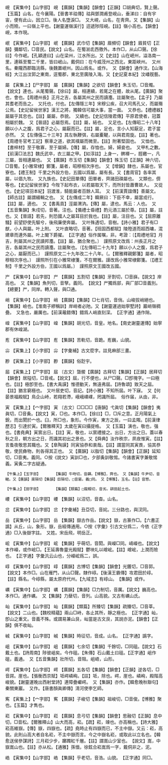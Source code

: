 <!-- { "loadSidebar": true } -->
峴	【寅集中】【山字部】	峴	【廣韻】【集韻】【韻會】【正韻】□胡典切，賢上聲。【玉篇】山名，在今襄陽。【晉書羊祜傳】祜與鄧潤甫登峴山，垂涕曰：自有宇宙，便有此山，因立□。後人名墮淚□。　又大峴，山名，在靑齊。又【集韻】山小而險。一曰嶺上平也。【謝靈運嶺溪行】迢遞陟陘峴。【註】嶺小高也。【韻會】峴，本作現。

岷	【寅集中】【山字部】	岷	【廣韻】武巾切【集韻】眉頻切【韻會】眉貧切【正韻】彌鄰切，□音民。【說文】山名。在蜀湔氐西徼外。本作□，从山□聲。【徐曰】今作岷。【孔穎達曰】山在梁州，江水所出。又【史註】山在岷州，溢洛南一里，連緜至蜀二千里，皆曰岷山。戴侗曰：在今威茂州之西北，東距峽州。　又州名。秦隴西郡臨洮縣，後魏置岷州。因山爲名。或作。　又【韻會】通作汶。【山海經】大江出汶郭之東南，逕蜀郡，東北至廣陵入海。又【史記夏本紀】汶嶓旣藝。

屬	【寅集上】【尸字部】	屬	【廣韻】【集韻】之欲切【韻會】朱玉切，□音燭。【說文】連也。从尾蜀聲。【徐曰】屬，相連續，若尾之在體，故从尾。【廣韻】聚也，會也。【周禮州長】正月之吉，各屬其州之民而讀灋。註屬聚也。【孟子】乃屬其耆老而告之。　又托也，付也。【左傳隱三年】宋穆公疾，召大司馬孔父，而屬殤公焉。【史記留侯世家】漢王之將，獨韓信可屬大事，當一面。　又恭也。【禮禮器】屬屬乎其忠也。【註】屬屬，恭貌。　又續也。【史記信陵君傳】平原君使者，冠蓋相屬於魏。　又【晉語】必屬怨焉。【註】屬，結也。　又足也。【左傳昭二十八年】願以小人之腹，爲君子之心，屬厭而已。【註】屬，足也，言小人知厭足，君子當亦然。　又【左傳僖二十三年】其左執鞭弭，右屬櫜鞬，以與君周旋。【註】著也。【周禮冬官考工記】察車之道，欲其樸屬而微至。【註】附著堅固也。　又恤也。【書梓材】至于敬寡，至于屬婦。【傳】屬，存恤也。婦，婦妾也。　又甲札之數。【前漢□法志】魏氏武卒，衣三屬之甲。【如淳註】上身一，髀褌一，脛繳一，凡三屬，皆相連屬也。　又【廣韻】市玉切【集韻】【韻會】殊玉切【正韻】神六切，□音蜀。【小雅常棣】鄭箋，屬者，昭穆相次序也。　又【增韻】隸也，系屬也，官寮也。【禮王制】千里之外設方伯，五國以爲屬，屬有長。又【書周官】各率其屬，以倡九牧。　又九族也。【史記田單傳】田單者，齊諸田疎屬也。　又類也，儕等也。【史記留侯世家】今陛下起布衣，以若屬取天下，而所封皆蕭曹故人。　又從也。【史記項羽本紀】羽渡淮，騎能屬者百餘人耳。　又【前漢賈誼傳】善屬文。【師古註】屬謂綴輯之也。　又【左傳成二年】韓厥曰：下臣不幸，屬當戎行。【註】屬，適也。　又【書禹貢】涇屬渭汭。【傳】屬，逮也。馬云：人也。　又【五音集韻】朱戍切，音著。注也。【儀禮士昏禮】酌元酒三屬於尊。【註】屬，註也。又【晉語】若先，則恐國人之屬耳目於我也。【註】屬，注目也。又【屈原離騷】前望舒使先驅兮，後飛廉使奔屬。　又叶殊遇切，音樹。【詩小雅】君子有□猷，小人與屬。叶上附。　又叶直略切，音著。【班固西都賦】陵隥道而超西墉，混建章而連外屬。叶上閣下爵擢。　【正字通】俗作属嘱，非。考證：〔【周禮地官】月吉，則屬其州之民讀邦灋。【註】屬，猶合聚也。〕　謹照原文改爲：州長正月之吉，各屬其州之民而讀灋。註屬聚也。〔【左傳昭二十九年】願以小人之腹，爲君子之心，屬厭而已。〕　謹照原文二十九年改二十八年。〔。【爾雅釋親鄭箋】屬者，昭穆相次序也。〕　謹照所引在小雅常棣箋，不在爾雅。謹改爲小雅常棣鄭箋。〔【禮王制】千里之外設方伯，王國以爲屬。〕　謹照原文王國改五國。 

屵	【寅集中】【山字部】	屵	【廣韻】五割切【集韻】牙割切，□音嶭。【說文】岸高也。　又【集韻】魚列切，音孼。義同。　【說文】屵獨爲部，與厂部□音義別。　【總要】屵，同岸。轉入聲，與□通。

峭	【寅集中】【山字部】	峭	【廣韻】【集韻】□七肖切，音俏。山峻拔峭絕也。【集韻】嶮也。【淮南子繆稱訓】岸峭者必阤。又【謝靈運過始寧墅詩】巖峭嶺稠疊。　又急也，嚴厲也。【前漢鼂錯傳】錯爲人峭直刻深。　【正字通】通作陗。

崲	【寅集中】【山字部】	崲	【集韻】胡光切，音皇。地名。【南史謝靈運傳】始寧郡有休崲湖。

峞	【寅集中】【山字部】	峞	【集韻】苦軌切，音跪。峞巍，山貌。

尛	【寅集上】【小字部】	尛	【字彙補】古文麼字。註見麻部三畫。

尠	【寅集上】【小字部】	尠	【廣韻】俗尟宇。

屆	【寅集上】【尸字部】	屆	〔古文〕曁艐【廣韻】古拜切【集韻】【正韻】居拜切【韻會】居隘切，□音戒。【說文】屆，行不便也，从尸□聲。□卽塊字。一曰極也。【註】極卽至也。【書大禹謨】惟德動天，無遠弗屆。【詩魯頌】致天之屆。【註】猶言窮極也。　又叶居吏切，音記。【詩小雅】不知所屆。叶下寐。　又【何晏景福殿賦】鳥企山峙，若翔若滯，峨峨嶫嶫，罔識所屆。　俗作届，从由，非。

寅	【寅集上】【宀字部】	寅	〔古文〕□□□□【唐韻】弋眞切【集韻】【韻會】夷眞切，□音夤。【說文】寅，□也。本作□。【徐曰】□，□斥之意。正月陽氣上銳，而出閡於宀也。臼，所□也，象形。今作寅，東方之辰，一曰孟陬。【前漢律歷志】引達於寅。【爾雅釋天】太歲在寅曰攝提格。　又【玉篇】演也，敬也，强也。【書堯典】寅賔出日。【註】寅，敬也，以賔禮接之。出日，方出之日。蓋以春秋之旦，朝方出之日，而識其初出之景也。又【舜典】汝作秩宗，夙夜惟寅。【註】言蚤夜敬思其職也。又【臯陶謨】同寅協恭和衷哉。【註】謂當同其寅畏，協其恭敬，使民彝物，則各得其正也。　又【廣韻】以脂切【集韻】【韻會】【正韻】延知切，□音夷。義同。○按《說文》寅訓□也，夕部夤訓敬惕。今諸書寅字兼敬惕義。寅夤二字古疑通。

	【午集上】【玉字部】		【集韻】牛吻切，音齳。【博雅】，齊也。　又【集韻】牛尹切，音輑。又【廣韻】渠隕切【集韻】巨隕切，□音窘。義□同。　又【博雅】，玉名。【註】音慜。

	【午集上】【田字部】		【集韻】【類篇】□龍輟切，音劣。耕田起土也。

崾	【寅集中】【山字部】	崾	【集韻】以沼切，音杳。山名。

岔	【寅集中】【山字部】	岔	【字彙補】丑亞切，音姹。三分路也，與汊同。

岳	【寅集中】【山字部】	岳	【集韻】嶽古作岳。【說文】嶽，古篆作□。【六書正譌】从丘，山，象形。嶽，岳經傳通用。○按《字彙》引古文分爲二，今依《正字通》□入後嶽字註。　又姓。宋岳飛，明岳正。

峵	【寅集中】【山字部】	峵	【集韻】乎萌切，音閎。與嶸□同。崝嶸也。【說文】本作嶸，或作峵□。【王延壽魯靈光殿賦】鬱坱圠以嶒峵。【註】嶒峵，上潤而險也。　【正字通】字彙汎云山也，分嶸峵爲二，誤。

崞	【寅集中】【山字部】	崞	【廣韻】古博切【集韻】【韻會】光鑊切，□音郭。【說文】本作□。山在雁門，从山□聲。隸作崞。【後漢王霸傳】攻君田於崞。【註】縣名。今崞縣，屬太原府代州。【九域志】有崞山。　【集韻】或作。

巁	【寅集中】【山字部】	巁	【廣韻】【集韻】□力制切，音厲。【說文】巍高也。本作□。通作巁。　又【集韻】力蘖切，音列。山高貌。又古有巁山氏。

屾	【寅集中】【山字部】	屾	【廣韻】【類篇】所臻切【集韻】疏臻切，□音莘。【說文】二山也。【魏校精蘊】兩山□峙，各止其所，靜之極也。　【正字通】屾，卽山之重文。音義不殊。或謂易兼山艮，屾當是古文艮，其說亦泥。【韻會】【正韻】俱不收屾。

峸	【寅集中】【山字部】	峸	【集韻】時征切，音成。山名。　【正字通】譌字。

岨	【寅集中】【山字部】	岨	【廣韻】七余切【集韻】千餘切，□同砠。【說文】石戴土也。【詩周南】陟彼岨矣。今作砠。【朱傳】石山戴土曰砠。【正字通】岨作砠，義通。　又【五音集韻】壯所切，音阻。岨峿，山形。

崿	【寅集中】【山字部】	崿	【廣韻】五各切【集韻】【韻會】【正韻】逆各切，□音諤。崖也。【張衡西京賦】坻崿嶙峋。【註】坻，除也。崿，崖也。嶙峋，殿階高峻貌。【謝靈運晚出西射堂詩】連障疊巘崿。　又【集韻】亦作。【韓愈晚秋聯句】秦關東巖。　又作。【唐書顏眞卿傳】淸河使李乞師。

寯	【寅集上】【宀字部】	寯	【廣韻】子峻切【集韻】祖峻切，□音俊。【博雅】聚也。【玉篇】才雋也。

崧	【寅集中】【山字部】	崧	【廣韻】息弓切【集韻】【韻會】思融切【正韻】息中切，□音松。【爾雅釋山】山大而高，崧。【疏】崧，竦也。亦高稱也。【詩大雅】崧高維嶽。【傳】嶽，四嶽也。【疏】堯時止有四嶽而已，不主中嶽。又云：崧，高貌。此則山高大者自名崧，不主中嶽而言。今之中嶽名崧，或取此以立名也。【韓愈送侯參謀詩】三月崧少步，躑躅紅千層。【註】謂嵩山少室也。　【說文】嵩，中嶽嵩山也。【註】亦从松。【通雅】孫愐，徐鉉合崧嵩爲一字，戴侗非之，泥。

峼	【寅集中】【山字部】	峼	【集韻】乎老切，音浩。山貌。　【正字通】同□。


